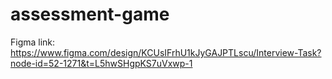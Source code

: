 # assessment-game

Figma link: https://www.figma.com/design/KCUsIFrhU1kJyGAJPTLscu/Interview-Task?node-id=52-1271&t=L5hwSHgpKS7uVxwp-1